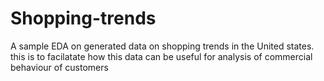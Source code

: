 # Shopping-trends
A sample EDA on generated data on shopping trends in the United states. this is to facilatate how this data can be useful for analysis of commercial behaviour of customers
